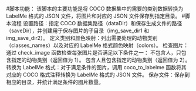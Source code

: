 #脚本功能：
	该脚本的主要功能是将 COCO 数据集中的需要的类别数据转换为 LabelMe 格式的 JSON 文件，将图片和对应的 JSON 文件保存到指定目录。
#脚本流程
	设置路径：指定 COCO 数据集路径（dataDir）和保存生成文件的路径（saveDir），并创建用于保存图片的子目录（img_save_dir1 和 img_save_dir2）。
	定义类别和颜色映射：列出需要处理的动物类别（classes_names）以及对应的 LabelMe 格式颜色映射（colors）。
	检查图片：通过 check_image 函数检查每张图片是否满足以下条件之一：
				不包含人，只包含指定的动物类别（返回值为 1）。
				包含人且包含指定的动物类别（返回值为 2）。
	转换为 LabelMe 格式：对于满足条件的图片，调用 coco_to_labelme 函数将其对应的 COCO 格式注释转换为 LabelMe 格式的 JSON 文件。
	保存文件：保存到相应的目录，并统计满足条件的图片数量。
